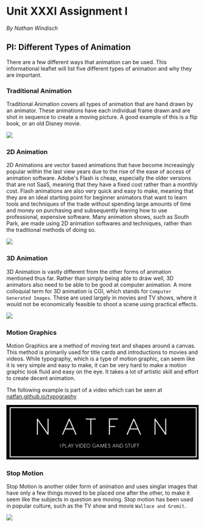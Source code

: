 # Unit XXXI Assignment I
*By Nathan Windisch*

## PI: Different Types of Animation
There are a few different ways that animation can be used. This informational leaflet will list five different types of animation and why they are important.

### Traditional Animation
Traditional Animation covers all types of animation that are hand drawn by an animator. These animations have each individual frame drawn and are shot in sequence to create a moving picture. A good example of this is a flip book, or an old Disney movie.

<img src="https://upload.wikimedia.org/wikipedia/commons/d/df/Flipbook.jpg"></img>

### 2D Animation
2D Animations are vector based animations that have become increasingly popular within the last view years due to the rise of the ease of access of animation software. Adobe's Flash is cheap, especially the older versions that are not SaaS, meaning that they have a fixed cost rather than a monthly cost. Flash animations are also very quick and easy to make, meaning that they are an ideal starting point for beginner animators that want to learn tools and techniques of the trade without spending large amounts of time and money on purchasing and subsequently leaning how to use professional, expensive software. Many animation shows, such as South Park, are made using 2D animation softwares and techniques, rather than the traditional methods of doing so.

<img src="https://c1.staticflickr.com/3/2529/4108133421_f59e8385d6.jpg"></img>

### 3D Animation
3D Animation is vastly different from the other forms of animation mentioned thus far. Rather than simply being able to draw well, 3D animators also need to be able to be good at computer animation. A more colloquial term for 3D animation is CGI, which stands for `Computer Generated Images`. These are used largely in movies and TV shows, where it would not be economically feasible to shoot a scene using practical effects.

<img src="https://c1.staticflickr.com/3/2615/3938037651_3bf42c1866_z.jpg"></img>

### Motion Graphics
Motion Graphics are a method of moving text and shapes around a canvas. This method is primarily used for title cards and introductions to movies and videos. While typography, which is a type of motion graphic, can seem like it is very simple and easy to make, it can be very hard to make a motion graphic look fluid and easy on the eye. It takes a lot of artistic skill and effort to create decent animation.

The following example is part of a video which can be seen at [natfan.github.io/typography](https://natfan.github.io/typography)

<img src="https://github.com/Natfan/work/raw/master/b/31/1/typography.png"></img>

### Stop Motion
Stop Motion is another older form of animation and uses singlar images that have only a few things moved to be placed one after the other, to make it seem like the subjects in question are moving. Stop motion has been used in popular culture, such as the TV show and movie `Wallace and Gromit`.

<img src="https://c1.staticflickr.com/5/4134/4770431283_1316f23810_b.jpg"></img>
